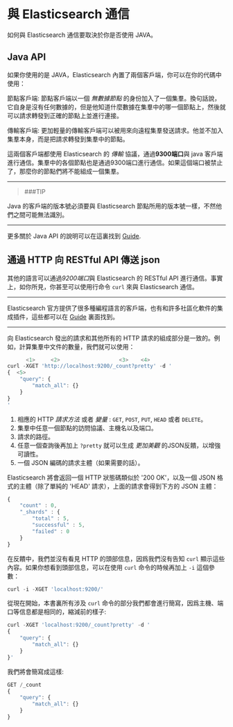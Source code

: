 # 與 Elasticsearch 通信

如何與 Elasticsearch 通信要取決於你是否使用 JAVA。

## Java API

如果你使用的是 JAVA，Elasticsearch 內置了兩個客戶端，你可以在你的代碼中使用：

節點客戶端:
    節點客戶端以一個 _無數據節點_ 的身份加入了一個集羣。換句話說，它自身是沒有任何數據的，但是他知道什麼數據在集羣中的哪一個節點上，然後就可以請求轉發到正確的節點上並進行連接。

傳輸客戶端:
    更加輕量的傳輸客戶端可以被用來向遠程集羣發送請求。他並不加入集羣本身，而是把請求轉發到集羣中的節點。

這兩個客戶端都使用 Elasticsearch 的 _傳輸_ 協議，通過**9300端口**與 java 客戶端進行通信。集羣中的各個節點也是通過9300端口進行通信。如果這個端口被禁止了，那麼你的節點們將不能組成一個集羣。

**************************************************
> ###TIP

Java 的客戶端的版本號必須要與 Elasticsearch 節點所用的版本號一樣，不然他們之間可能無法識別。
**************************************************
更多關於 Java API 的說明可以在這裏找到 [Guide](http://www.elasticsearch.org/guide/).


## 通過 HTTP 向 RESTful API 傳送 json

其他的語言可以通過*9200端口*與 Elasticsearch 的 RESTful API 進行通信。事實上，如你所見，你甚至可以使用行命令 `curl` 來與 Elasticsearch 通信。

**************************************************

Elasticsearch 官方提供了很多種編程語言的客戶端，也有和許多社區化軟件的集成插件，這些都可以在 [Guide](http://www.elasticsearch.org/guide/) 裏面找到。

**************************************************

向 Elasticsearch 發出的請求和其他所有的 HTTP 請求的組成部分是一致的。例如，計算集羣中文件的數量，我們就可以使用：

```js
      <1>     <2>                   <3>    <4>
curl -XGET 'http://localhost:9200/_count?pretty' -d '
{  <5>
    "query": {
        "match_all": {}
    }
}
'
```
1. 相應的 HTTP _請求方法_ 或者 _變量_ : `GET`, `POST`, `PUT`, `HEAD` 或者 `DELETE`。
2. 集羣中任意一個節點的訪問協議、主機名以及端口。
3. 請求的路徑。
4. 任意一個查詢後再加上 `?pretty` 就可以生成 _更加美觀_ 的JSON反饋，以增強可讀性。
5. 一個 JSON 編碼的請求主體（如果需要的話）。

Elasticsearch 將會返回一個 HTTP 狀態碼類似於 '200 OK'，以及一個 JSON 格式的主體（除了單純的 'HEAD' 請求），上面的請求會得到下方的 JSON 主體：

```js
{
    "count" : 0,
    "_shards" : {
        "total" : 5,
        "successful" : 5,
        "failed" : 0
    }
}
```

在反饋中，我們並沒有看見 HTTP 的頭部信息，因爲我們沒有告知 `curl` 顯示這些內容。如果你想看到頭部信息，可以在使用 `curl` 命令的時候再加上 `-i` 這個參數：

```js
curl -i -XGET 'localhost:9200/'
```

從現在開始，本書裏所有涉及 `curl`  命令的部分我們都會進行簡寫，因爲主機、端口等信息都是相同的，縮減前的樣子:

```js
curl -XGET 'localhost:9200/_count?pretty' -d '
{
    "query": {
        "match_all": {}
    }
}'
```

我們將會簡寫成這樣:

```js
GET /_count
{
    "query": {
        "match_all": {}
    }
}
```


